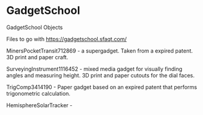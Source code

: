 # GadgetSchool
GadgetSchool Objects

Files to go with https://gadgetschool.sfaqt.com/

MinersPocketTransit712869 - a supergadget. Taken from a expired patent. 3D
print and paper craft.

SurveyingInstrument1116452 - mixed media gadget for visually finding angles and
measuring height. 3D print and paper cutouts for the dial faces.

TrigComp3414190 - Paper gadget based on an expired patent that performs
trigonometric calculation.

HemisphereSolarTracker - 
